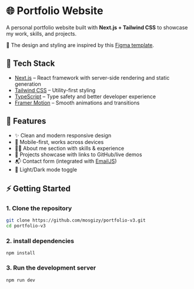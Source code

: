 # 🌐 Portfolio Website

A personal portfolio website built with **Next.js + Tailwind CSS** to showcase my work, skills, and projects.  

🎨 The design and styling are inspired by this [Figma template](https://www.figma.com/design/sPqAT5wGq1vhHg3wItVgWT/Website-Developer-Personal-PortFolio-Template--Community-?node-id=1-4&t=RODs1u0b0VUt4l8n-0).  

## 🚀 Tech Stack
- [Next.js](https://nextjs.org/) – React framework with server-side rendering and static generation  
- [Tailwind CSS](https://tailwindcss.com/) – Utility-first styling  
- [TypeScript](https://www.typescriptlang.org/) – Type safety and better developer experience  
- [Framer Motion](https://www.framer.com/motion/) – Smooth animations and transitions  

## 📂 Features
- ✨ Clean and modern responsive design  
- 📱 Mobile-first, works across devices  
- 🧑‍💻 About me section with skills & experience  
- 📂 Projects showcase with links to GitHub/live demos  
- 📬 Contact form (integrated with [EmailJS](https://www.emailjs.com/))  
- 🌙 Light/Dark mode toggle  

## ⚡ Getting Started

### 1. Clone the repository
```bash
git clone https://github.com/mosgizy/portfolio-v3.git
cd portfolio-v3
```

### 2. install dependencies
```npm install```

### 3. Run the development server
```npm run dev```
